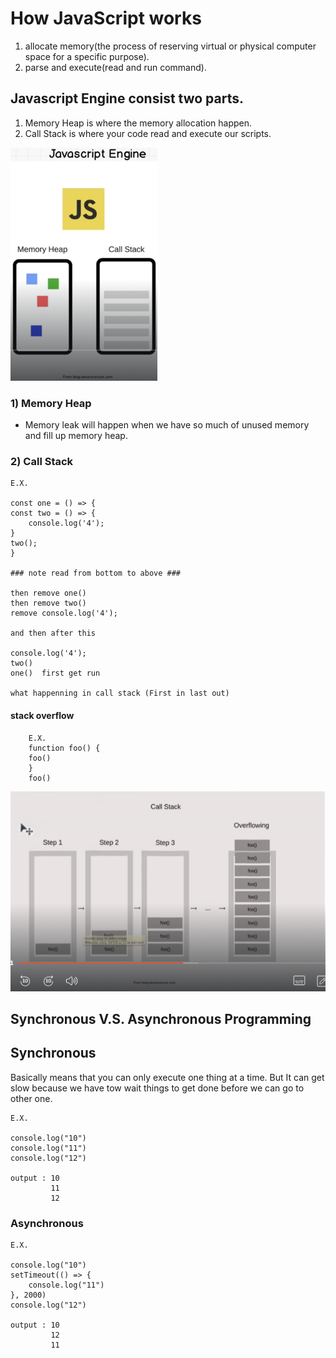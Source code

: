 # How JavaScript works

1) allocate memory(the process of reserving virtual or physical computer space for a specific purpose).
2) parse and execute(read and run command).

## Javascript Engine consist two parts.
1) Memory Heap is where the memory allocation happen.
2) Call Stack is where your code read and execute our scripts.

![alt text](<Screenshot (65).png>)

### 1) Memory Heap

- Memory leak will happen when we have so much of unused memory and fill up memory heap.

### 2) Call Stack

    E.X.

    const one = () => {
    const two = () => {
        console.log('4');
    }
    two();
    }

    ### note read from bottom to above ###

    then remove one()
    then remove two()
    remove console.log('4');

    and then after this

    console.log('4');
    two()
    one()  first get run

    what happenning in call stack (First in last out)

#### stack overflow
    
        E.X.
        function foo() {
        foo()
        }
        foo()
![alt text](<Screenshot (66).png>)


## Synchronous  V.S. Asynchronous Programming

## Synchronous 

Basically means that you can only execute one thing at a time. But It can get slow because we have tow wait things to get done before we can go to other one.

    E.X.

    console.log("10")
    console.log("11")
    console.log("12")

    output : 10
             11
             12

### Asynchronous

    E.X.

    console.log("10")
    setTimeout(() => {
        console.log("11")
    }, 2000)
    console.log("12")

    output : 10
             12
             11